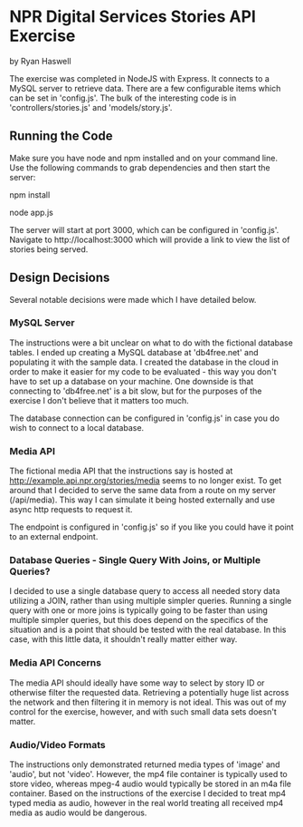 # NPR Digital Services Stories API Exercise
by Ryan Haswell

The exercise was completed in NodeJS with Express. It connects to a MySQL server to retrieve data. There are a few configurable items which can be set in 'config.js'. The bulk of the interesting code is in 'controllers/stories.js' and 'models/story.js'.

## Running the Code

Make sure you have node and npm installed and on your command line. Use the following commands to grab dependencies and then start the server:

npm install

node app.js

The server will start at port 3000, which can be configured in 'config.js'. Navigate to http://localhost:3000 which will provide a link to view the list of stories being served.

## Design Decisions

Several notable decisions were made which I have detailed below.

### MySQL Server

The instructions were a bit unclear on what to do with the fictional database tables. I ended up creating a MySQL database at 'db4free.net' and populating it with the sample data. I created the database in the cloud in order to make it easier for my code to be evaluated - this way you don't have to set up a database on your machine. One downside is that connecting to 'db4free.net' is a bit slow, but for the purposes of the exercise I don't believe that it matters too much.

The database connection can be configured in 'config.js' in case you do wish to connect to a local database.

### Media API

The fictional media API that the instructions say is hosted at http://example.api.npr.org/stories/media seems to no longer exist. To get around that I decided to serve the same data from a route on my server (/api/media). This way I can simulate it being hosted externally and use async http requests to request it.

The endpoint is configured in 'config.js' so if you like you could have it point to an external endpoint.

### Database Queries - Single Query With Joins, or Multiple Queries?

I decided to use a single database query to access all needed story data utilizing a JOIN, rather than using multiple simpler queries. Running a single query with one or more joins is typically going to be faster than using multiple simpler queries, but this does depend on the specifics of the situation and is a point that should be tested with the real database. In this case, with this little data, it shouldn't really matter either way.

### Media API Concerns

The media API should ideally have some way to select by story ID or otherwise filter the requested data. Retrieving a potentially huge list across the network and then filtering it in memory is not ideal. This was out of my control for the exercise, however, and with such small data sets doesn't matter.

### Audio/Video Formats

The instructions only demonstrated returned media types of 'image' and 'audio', but not 'video'. However, the mp4 file container is typically used to store video, whereas mpeg-4 audio would typically be stored in an m4a file container. Based on the instructions of the exercise I decided to treat mp4 typed media as audio, however in the real world treating all received mp4 media as audio would be dangerous.